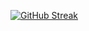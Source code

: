 <a href="https://git.io/streak-stats"><img src="https://github-readme-streak-stats.herokuapp.com?user=GnaniSai&theme=dark-minimalist&hide_border=true&border_radius=20" alt="GitHub Streak" /></a>
